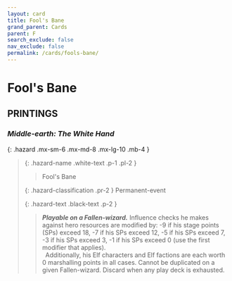 ```yaml
---
layout: card
title: Fool's Bane
grand_parent: Cards
parent: F
search_exclude: false
nav_exclude: false
permalink: /cards/fools-bane/
---
```


# Fool's Bane


## PRINTINGS


### _Middle-earth: The White Hand_

{: .hazard .mx-sm-6 .mx-md-8 .mx-lg-10 .mb-4 }
> {: .hazard-name .white-text .p-1 .pl-2 }
> > <div class="hazard-mp"></div>
> > <div class="card-name">Fool's Bane</div>
>
> {: .hazard-classification .pr-2 }
> Permanent-event
>
> {: .hazard-text .black-text .p-2 }
> > ***Playable on a Fallen-wizard.*** Influence checks he makes against hero resources are modified by: -9 if his stage points (SPs) exceed 18, -7 if his SPs exceed 12, -5 if his SPs exceed 7, -3 if his SPs exceed 3, -1 if his SPs exceed 0 (use the first modifier that applies). <br>&ensp;Additionally, his Elf characters and Elf factions are each worth 0 marshalling points in all cases. Cannot be duplicated on a given Fallen-wizard. Discard when any play deck is exhausted.  
>


